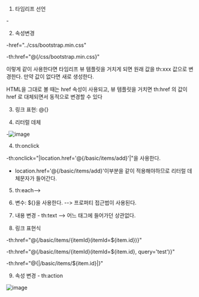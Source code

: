 1. 타임리프 선언

-<html xmlns:th="http://www.thymeleaf.org">
  
2. 속성변경

 -href="../css/bootstrap.min.css"
  
-th:href="@{/css/bootstrap.min.css}"
  
이렇게 같이 사용한다면 타임리프 뷰 템플릿을 거치게 되면 원래 값을 th:xxx 값으로 변경한다. 만약 값이 없다면 새로 생성한다.
  
HTML을 그대로 볼 때는 href 속성이 사용되고, 뷰 템플릿을 거치면 th:href 의 값이 href 로 대체되면서 동적으로 변경할 수 있다
  
3. 링크 표현: @{}
  
4. 리터럴 데체
  
  -![image](https://user-images.githubusercontent.com/108928206/184277235-ba37344b-e757-419a-899b-68c60b161040.png)

  
4. th:onclick
  
  -th:onclick="|location.href='@{/basic/items/add}'|"을 사용한다.
  
  - location.href='@{/basic/items/add}'이부분을 같이 적용해야하므로 리터럴 데체문자가 들어간다.
  
5. th:each--><tr th:each="item : ${items}">
  
6. 변수: ${}을 사용한다. --> 프로퍼티 접근법이 사용된다.
  
  
7. 내용 변경 - th:text --> 어느 태그에 들어가던 상관없다.
  
8. 링크 표현식
  
  -th:href="@{/basic/items/{itemId}(itemId=${item.id})}"
  
  -th:href="@{/basic/items/{itemId}(itemId=${item.id}, query='test')}"
  
  -th:href="@{|/basic/items/${item.id}|}"
  
9. 속성 변경 - th:action
  
![image](https://user-images.githubusercontent.com/108928206/184277660-ab8f560e-8c40-4d4c-bb5f-f05901d67e55.png)

